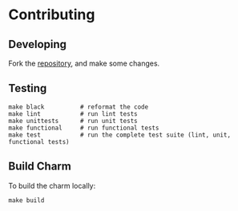 # Contributing

## Developing

Fork the [repository](https://code.launchpad.net/charm-prometheus-libvirt-exporter),
and make some changes.

## Testing

```shell
make black          # reformat the code
make lint           # run lint tests
make unittests      # run unit tests
make functional     # run functional tests
make test           # run the complete test suite (lint, unit, functional tests)
```

## Build Charm

To build the charm locally:

```
make build
```
